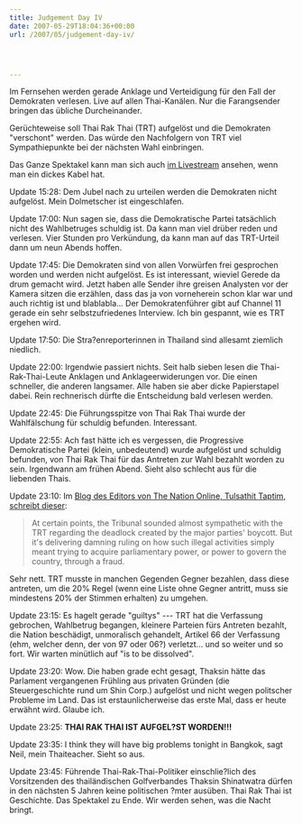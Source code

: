 ```yaml
---
title: Judgement Day IV
date: 2007-05-29T18:04:36+00:00
url: /2007/05/judgement-day-iv/




---
```

Im Fernsehen werden gerade Anklage und Verteidigung für den Fall der Demokraten verlesen. Live auf allen Thai-Kanälen. Nur die Farangsender bringen das übliche Durcheinander.

Gerüchteweise soll Thai Rak Thai (<span class="caps">TRT</span>) aufgelöst und die Demokraten "verschont" werden. Das würde den Nachfolgern von <span class="caps">TRT</span> viel Sympathiepunkte bei der nächsten Wahl einbringen.

Das Ganze Spektakel kann man sich auch [im Livestream][1] ansehen, wenn man ein dickes Kabel hat.

Update 15:28: Dem Jubel nach zu urteilen werden die Demokraten nicht aufgelöst. Mein Dolmetscher ist eingeschlafen.

Update 17:00: Nun sagen sie, dass die Demokratische Partei tatsächlich nicht des Wahlbetruges schuldig ist. Da kann man viel drüber reden und verlesen. Vier Stunden pro Verkündung, da kann man auf das TRT-Urteil dann um neun Abends hoffen.

Update 17:45: Die Demokraten sind von allen Vorwürfen frei gesprochen worden und werden nicht aufgelöst. Es ist interessant, wieviel Gerede da drum gemacht wird. Jetzt haben alle Sender ihre greisen Analysten vor der Kamera sitzen die erzählen, dass das ja von vorneherein schon klar war und auch richtig ist und blablabla... Der Demokratenführer gibt auf Channel 11 gerade ein sehr selbstzufriedenes Interview. Ich bin gespannt, wie es <span class="caps">TRT</span> ergehen wird.

Update 17:50: Die Stra?enreporterinnen in Thailand sind allesamt ziemlich niedlich.

Update 22:00: Irgendwie passiert nichts. Seit halb sieben lesen die Thai-Rak-Thai-Leute Anklagen und Anklageerwiderungen vor. Die einen schneller, die anderen langsamer. Alle haben sie aber dicke Papierstapel dabei. Rein rechnerisch dürfte die Entscheidung bald verlesen werden.

Update 22:45: Die Führungsspitze von Thai Rak Thai wurde der Wahlfälschung für schuldig befunden. Interessant.

Update 22:55: Ach fast hätte ich es vergessen, die Progressive Demokratische Partei (klein, unbedeutend) wurde aufgelöst und schuldig befunden, von Thai Rak Thai für das Antreten zur Wahl bezahlt worden zu sein. Irgendwann am frühen Abend. Sieht also schlecht aus für die liebenden Thais.

Update 23:10: Im [Blog des Editors von The Nation Online, Tulsathit Taptim, schreibt dieser][2]:

> At certain points, the Tribunal sounded almost sympathetic with the <span class="caps">TRT</span> regarding the deadlock created by the major parties' boycott. But it's delivering damning ruling on how such illegal activities simply meant trying to acquire parliamentary power, or power to govern the country, through a fraud.

Sehr nett. <span class="caps">TRT</span> musste in manchen Gegenden Gegner bezahlen, dass diese antreten, um die 20% Regel (wenn eine Liste ohne Gegner antritt, muss sie mindestens 20% der Stimmen erhalten) zu umgehen.

Update 23:15: Es hagelt gerade "guiltys" --- <span class="caps">TRT</span> hat die Verfassung gebrochen, Wahlbetrug begangen, kleinere Parteien fürs Antreten bezahlt, die Nation beschädigt, unmoralisch gehandelt, Artikel 66 der Verfassung (ehm, welcher denn, der von 97 oder 06?) verletzt... und so weiter und so fort. Wir warten minütlich auf "is to be dissolved".

Update 23:20: Wow. Die haben grade echt gesagt, Thaksin hätte das Parlament vergangenen Frühling aus privaten Gründen (die Steuergeschichte rund um Shin Corp.) aufgelöst und nicht wegen politscher Probleme im Land. Das ist erstaunlicherweise das erste Mal, dass er heute erwähnt wird. Glaube ich.

Update 23:25: **<span class="caps">THAI</span> <span class="caps">RAK</span> <span class="caps">THAI</span> <span class="caps">IST</span> AUFGEL?ST WORDEN!!!**

Update 23:35: I think they will have big problems tonight in Bangkok, sagt Neil, mein Thaiteacher. Sieht so aus.

Update 23:45: Führende Thai-Rak-Thai-Politiker einschlie?lich des Vorsitzenden des thailändischen Golfverbandes Thaksin Shinatwatra dürfen in den nächsten 5 Jahren keine politischen ?mter ausüben. Thai Rak Thai ist Geschichte. Das Spektakel zu Ende. Wir werden sehen, was die Nacht bringt.

 [1]: http://www.nationchannel.com/live_pop.php?bitrate=256
 [2]: http://www.nationmultimedia.com/webblog/view_blog.php?uid=286&bid=2755
